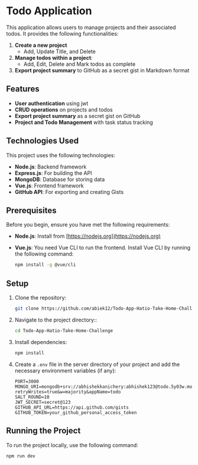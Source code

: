 # Todo Application

This application allows users to manage projects and their associated todos. It provides the following functionalities:
1. **Create a new project**
   - Add, Update Title, and Delete
2. **Manage todos within a project**:
   - Add, Edit, Delete and Mark todos as complete
3. **Export project summary** to GitHub as a secret gist in Markdown format

## Features

- **User authentication** using jwt
- **CRUD operations** on projects and todos
- **Export project summary** as a secret gist on GitHub
- **Project and Todo Management** with task status tracking

## Technologies Used

This project uses the following technologies:

- **Node.js**: Backend framework
- **Express.js**: For building the API
- **MongoDB**: Database for storing data
- **Vue.js**: Frontend framework
- **GitHub API**: For exporting and creating Gists

## Prerequisites

Before you begin, ensure you have met the following requirements:

- **Node.js**: Install from [https://nodejs.org](https://nodejs.org)
- **Vue.js**: You need Vue CLI to run the frontend. Install Vue CLI by running the following command:
  
    ```bash
    npm install -g @vue/cli
    ```
    
## Setup

1. Clone the repository:

    ```bash
    git clone https://github.com/abiek12/Todo-App-Hatio-Take-Home-Challenge-.git
    ```
    
2. Navigate to the project directory::

    ```bash
    cd Todo-App-Hatio-Take-Home-Challenge
    ```

3. Install dependencies:

    ```bash
    npm install
    ```

4. Create a `.env` file in the server directory of your project and add the necessary environment variables (if any):

    ```env
    PORT=3000
    MONGO_URI=mongodb+srv://abhishekkanichery:abhishek123@todo.5y03w.mongodb.net/?retryWrites=true&w=majority&appName=todo
    SALT_ROUND=10
    JWT_SECRET=secret@123
    GITHUB_API_URL=https://api.github.com/gists
    GITHUB_TOKEN=your_github_personal_access_token
    ```

## Running the Project

To run the project locally, use the following command:

```bash
npm run dev
